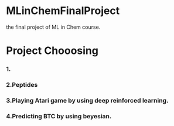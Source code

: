 # MLinChemFinalProject
the final project of ML in Chem course.

# Project Chooosing
### 1.
### 2.Peptides
### 3.Playing Atari game by using deep reinforced learning.
### 4.Predicting BTC by using beyesian.
